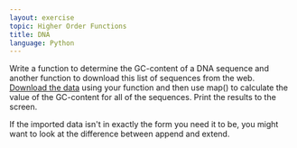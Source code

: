 ```yaml
---
layout: exercise
topic: Higher Order Functions
title: DNA
language: Python
---
```


Write a function to determine the GC-content of a DNA sequence and another
function to download this list of sequences from the web.
[Download the data](http://www.programmingforbiologists.org/sites/programmingforbiologists.org/files/dna_sequences.csv)
using your function and then use map() to calculate the value of the GC-content
for all of the sequences. Print the results to the screen.

If the imported data isn't in exactly the form you need it to be, you
might want to look at the difference between append and extend.
